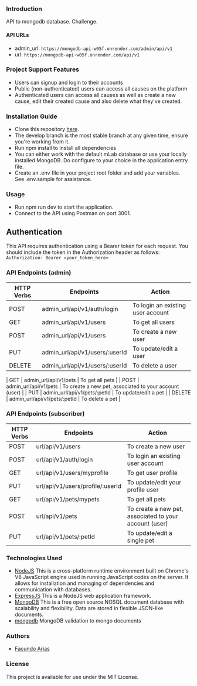 ### Introduction
API to mongodb database.
Challenge.
#### API URLs
* admin_url: `https://mongodb-api-w05f.onrender.com/admin/api/v1`
* url: `https://mongodb-api-w05f.onrender.com/api/v1`

### Project Support Features
* Users can signup and login to their accounts
* Public (non-authenticated) users can access all causes on the platform
* Authenticated users can access all causes as well as create a new cause, edit their created cause and also delete what they've created.
### Installation Guide
* Clone this repository [here](https://github.com/facuariasla/mongodb-api).
* The develop branch is the most stable branch at any given time, ensure you're working from it.
* Run npm install to install all dependencies
* You can either work with the default mLab database or use your locally installed MongoDB. Do configure to your choice in the application entry file.
* Create an .env file in your project root folder and add your variables. See .env.sample for assistance.
### Usage
* Run npm run dev to start the application.
* Connect to the API using Postman on port 3001.
## Authentication

This API requires authentication using a Bearer token for each request. You should include the token in the Authorization header as follows:
`Authorization: Bearer <your_token_here>`
### API Endpoints (admin)
| HTTP Verbs | Endpoints | Action |
| --- | --- | --- |
| POST | admin_url/api/v1/auth/login | To login an existing user account |
| GET | admin_url/api/v1/users | To get all users |
| POST | admin_url/api/v1/users | To create a new user |
| PUT | admin_url/api/v1/users/:userId | To update/edit a user |
| DELETE | admin_url/api/v1/users/:userId | To delete a user |

| GET | admin_url/api/v1/pets | To get all pets |
| POST | admin_url/api/v1/pets | To create a new pet, associated to your account (user) |
| PUT | admin_url/api/v1/pets/:petId | To update/edit a pet |
| DELETE | admin_url/api/v1/pets/:petId | To delete a pet |
### API Endpoints (subscriber)
| HTTP Verbs | Endpoints | Action |
| --- | --- | --- |
| POST | url/api/v1/users | To create a new user |
| POST | url/api/v1/auth/login | To login an existing user account |
| GET | url/api/v1/users/myprofile | To get user profile |
| PUT | url/api/v1/users/profile/:userId | To update/edit your profile user |
| GET | url/api/v1/pets/mypets | To get all pets |
| POST | url/api/v1/pets | To create a new pet, associated to your account (user) |
| PUT | url/api/v1/pets/:petId | To update/edit a single pet |


### Technologies Used
* [NodeJS](https://nodejs.org/) This is a cross-platform runtime environment built on Chrome's V8 JavaScript engine used in running JavaScript codes on the server. It allows for installation and managing of dependencies and communication with databases.
* [ExpressJS](https://www.expresjs.org/) This is a NodeJS web application framework.
* [MongoDB](https://www.mongodb.com/) This is a free open source NOSQL document database with scalability and flexibility. Data are stored in flexible JSON-like documents.
* [mongodb](https://www.npmjs.com/package/mongodb/) MongoDB validation to mongo documents
### Authors
* [Facundo Arias](https://github.com/facuariasla)
### License
This project is available for use under the MIT License.